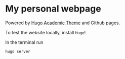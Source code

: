
# My personal webpage

Powered by [Hugo Academic Theme](https://github.com/wowchemy/starter-hugo-academic) and Github pages.

To test the website locally, install `Hugo`!

In the terminal run

```bash
hugo server
```
